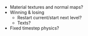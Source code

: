 - Material textures and normal maps?
- Winning & losing
    - Restart current/start next level?
    - Texts?
- Fixed timestep physics?